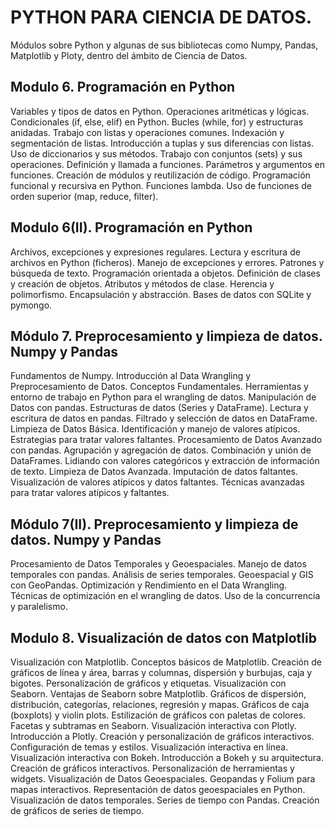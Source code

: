 # PYTHON PARA CIENCIA DE DATOS.
Módulos sobre Python y algunas de sus bibliotecas como Numpy, Pandas, Matplotlib y Ploty, dentro del ámbito de Ciencia de Datos.



## Modulo 6. Programación en Python
Variables y tipos de datos en Python. Operaciones aritméticas y lógicas.
Condicionales (if, else, elif) en Python. Bucles (while, for) y estructuras anidadas.
Trabajo con listas y operaciones comunes. Indexación y segmentación de listas.
Introducción a tuplas y sus diferencias con listas. Uso de diccionarios y sus
métodos. Trabajo con conjuntos (sets) y sus operaciones.
Definición y llamada a funciones. Parámetros y argumentos en funciones. Creación
de módulos y reutilización de código. Programación funcional y recursiva en
Python. Funciones lambda. Uso de funciones de orden superior (map, reduce,
filter).


## Modulo 6(II). Programación en Python
Archivos, excepciones y expresiones regulares. Lectura y escritura de archivos en
Python (ficheros). Manejo de excepciones y errores. Patrones y búsqueda de texto.
Programación orientada a objetos. Definición de clases y creación de objetos.
Atributos y métodos de clase. Herencia y polimorfismo. Encapsulación y
abstracción.
Bases de datos con SQLite y pymongo.


## Módulo 7. Preprocesamiento y limpieza de datos. Numpy y Pandas
Fundamentos de Numpy.
Introducción al Data Wrangling y Preprocesamiento de Datos. Conceptos
Fundamentales. Herramientas y entorno de trabajo en Python para el wrangling de
datos. Manipulación de Datos con pandas. Estructuras de datos (Series y
DataFrame). Lectura y escritura de datos en pandas. Filtrado y selección de datos
en DataFrame.
Limpieza de Datos Básica. Identificación y manejo de valores atípicos. Estrategias
para tratar valores faltantes. Procesamiento de Datos Avanzado con pandas.
Agrupación y agregación de datos. Combinación y unión de DataFrames. Lidiando
con valores categóricos y extracción de información de texto. Limpieza de Datos
Avanzada. Imputación de datos faltantes. Visualización de valores atípicos y datos
faltantes. Técnicas avanzadas para tratar valores atípicos y faltantes.


## Módulo 7(II). Preprocesamiento y limpieza de datos. Numpy y Pandas 
Procesamiento de Datos Temporales y Geoespaciales. Manejo de datos temporales
con pandas. Análisis de series temporales. Geoespacial y GIS con GeoPandas.
Optimización y Rendimiento en el Data Wrangling. Técnicas de optimización en el
wrangling de datos. Uso de la concurrencia y paralelismo.


## Modulo 8. Visualización de datos con Matplotlib
Visualización con Matplotlib. Conceptos básicos de Matplotlib. Creación de
gráficos de línea y área, barras y columnas, dispersión y burbujas, caja y bigotes.
Personalización de gráficos y etiquetas.
Visualización con Seaborn. Ventajas de Seaborn sobre Matplotlib. Gráficos de
dispersión, distribución, categorías, relaciones, regresión y mapas. Gráficos de caja
(boxplots) y violin plots. Estilización de gráficos con paletas de colores. Facetas y
subtramas en Seaborn.
Visualización interactiva con Plotly. Introducción a Plotly. Creación y
personalización de gráficos interactivos. Configuración de temas y estilos.
Visualización interactiva en línea.
Visualización interactiva con Bokeh. Introducción a Bokeh y su arquitectura.
Creación de gráficos interactivos. Personalización de herramientas y widgets.
Visualización de Datos Geoespaciales. Geopandas y Folium para mapas
interactivos.
Representación de datos geoespaciales en Python. Visualización de datos
temporales. Series de tiempo con Pandas. Creación de gráficos de series de
tiempo.
